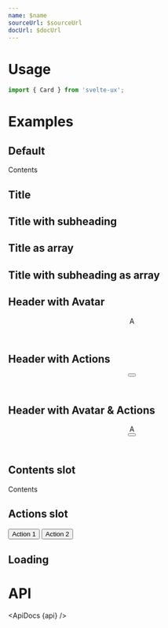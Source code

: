 ```yaml
---
name: $name
sourceUrl: $sourceUrl
docUrl: $docUrl
---
```


<script lang="ts">
  import { mdiDotsVertical } from '@mdi/js';

  import api from '$lib/components/Card.svelte?raw&sveld';
  import ApiDocs from '$lib/components/ApiDocs.svelte';

  import AppBar from '$lib/components/AppBar.svelte';
  import Avatar from '$lib/components/Avatar.svelte';
  import Button from '$lib/components/Button.svelte';
  import Card from '$lib/components/Card.svelte';
  import Header from '$lib/components/Header.svelte';
  import Preview from '$lib/components/Preview.svelte';
</script>

# Usage

```js
import { Card } from 'svelte-ux';
```

# Examples

## Default

<Preview>
  <Card>Contents</Card>
</Preview>

## Title

<Preview>
  <Card title="Title" />
</Preview>

## Title with subheading

<Preview>
  <Card title="Title" subheading="Subheading" />
</Preview>

## Title as array

<Preview>
  <Card title={['One', 'Two', 'Three']} />
</Preview>

## Title with subheading as array

<Preview>
  <Card title="Title" subheading={['One', 'Two', 'Three']} />
</Preview>

## Header with Avatar

<Preview>
  <Card>
    <Header title="Title" subheading="Subheading" slot="header">
      <div slot="avatar">
        <Avatar class="bg-blue-500 text-white font-bold">A</Avatar>
      </div>
    </Header>
  </Card>
</Preview>

## Header with Actions

<Preview>
  <Card>
    <Header title="Title" subheading="Subheading" slot="header">
      <div slot="actions">
        <Button icon={mdiDotsVertical} class="w-12 h-12" />
      </div>
    </Header>
  </Card>
</Preview>

## Header with Avatar & Actions

<Preview>
  <Card>
    <Header title="Title" subheading="Subheading" slot="header">
      <div slot="avatar">
        <Avatar class="bg-blue-500 text-white font-bold">A</Avatar>
      </div>
      <div slot="actions">
        <Button icon={mdiDotsVertical} class="w-12 h-12" />
      </div>
    </Header>
  </Card>
</Preview>

## Contents slot

<Preview>
  <Card title="Title" subheading="Subheading">
    <div slot="contents">Contents</div>
  </Card>
</Preview>

## Actions slot

<Preview>
  <Card title="Title" subheading="Subheading">
    <div slot="actions">
      <Button>Action 1</Button>
      <Button>Action 2</Button>
    </div>
  </Card>
</Preview>

## Loading

<Preview>
  <Card title="Title" loading />
</Preview>

# API

<ApiDocs {api} />
